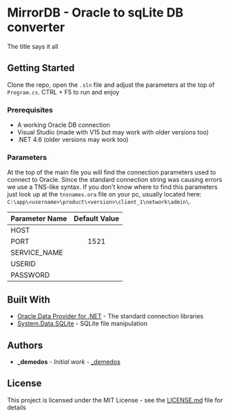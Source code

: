 # MirrorDB - Oracle to sqLite DB converter

The title says it all

## Getting Started

Clone the repo, open the `.sln` file and adjust the parameters at the top of `Program.cs`. CTRL + F5 to run and enjoy

### Prerequisites

* A working Oracle DB connection
* Visual Studio (made with V15 but may work with older versions too)
* .NET 4.6 (older versions may work too)

### Parameters

At the top of the main file you will find the connection parameters used to connect to Oracle. Since the standard connection string was causing errors we use a TNS-like syntax.
If you don't know where to find this parameters just look up at the `tnsnames.ora` file on your pc, usually located here: `C:\app\<username>\product\<version>\client_1\network\admin\`.

| Parameter Name | Default Value
| -------------- |:-------------:|
| HOST           |               |
| PORT           | 1521          |
| SERVICE_NAME   |               |
| USERID         |               |
| PASSWORD       |               |

## Built With

* [Oracle Data Provider for .NET](https://docs.oracle.com/database/121/ODPNT/intro003.htm#ODPNT131) - The standard connection libraries
* [System.Data.SQLite](https://system.data.sqlite.org/index.html/doc/trunk/www/index.wiki) - SQLite file manipulation

## Authors

* **_demedos** - *Initial work* - [_demedos](https://github.com/demedos)

## License

This project is licensed under the MIT License - see the [LICENSE.md](LICENSE.md) file for details